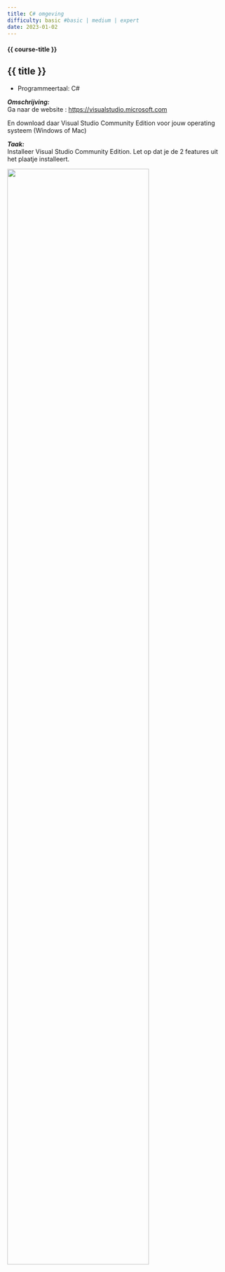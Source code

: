 ```yaml
---
title: C# omgeving
difficulty: basic #basic | medium | expert
date: 2023-01-02
---
```


#### {{ course-title }}

## {{ title }}

* Programmeertaal: C#

***Omschrijving:***  
Ga naar de website : <https://visualstudio.microsoft.com>

En download daar Visual Studio Community Edition voor jouw operating systeem  (Windows of Mac)

***Taak:***  
Installeer Visual Studio Community Edition.
Let op dat je de 2 features uit het plaatje installeert.

<img src="{{ '/_assets/csharp/VSinstall.png' | url }}" style="width:80%;">

